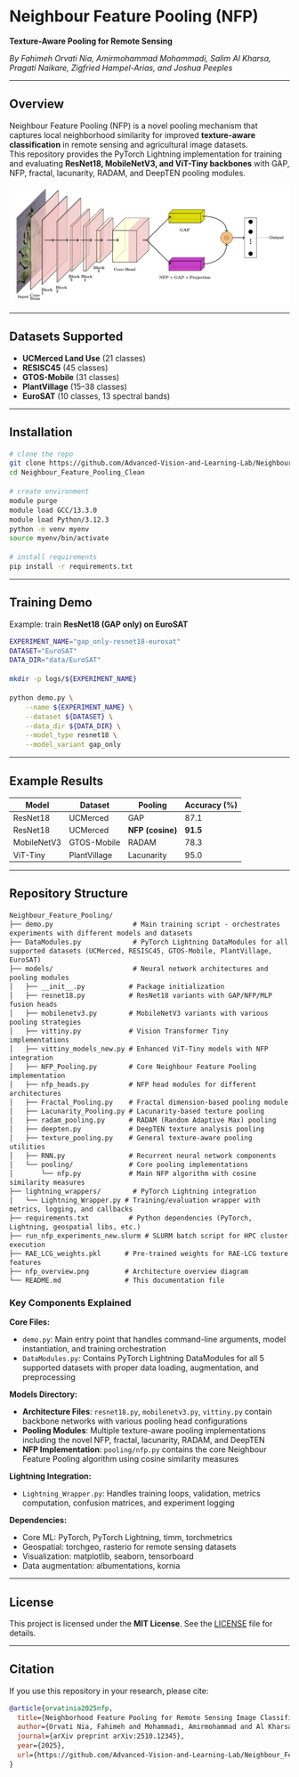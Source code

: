 # Neighbour Feature Pooling (NFP)  
**Texture-Aware Pooling for Remote Sensing**  

*By Fahimeh Orvati Nia, Amirmohammad Mohammadi, Salim Al Kharsa, Pragati Naikare, Zigfried Hampel-Arias, and Joshua Peeples*  

---

## Overview  
Neighbour Feature Pooling (NFP) is a novel pooling mechanism that captures local neighborhood similarity for improved **texture-aware classification** in remote sensing and agricultural image datasets.  
This repository provides the PyTorch Lightning implementation for training and evaluating **ResNet18, MobileNetV3, and ViT-Tiny backbones** with GAP, NFP, fractal, lacunarity, RADAM, and DeepTEN pooling modules.  

<p align="center">
  <img src="nfp_overview.png" width="800"/>
</p>  

---

## Datasets Supported  
- **UCMerced Land Use** (21 classes)  
- **RESISC45** (45 classes)  
- **GTOS-Mobile** (31 classes)  
- **PlantVillage** (15–38 classes)  
- **EuroSAT** (10 classes, 13 spectral bands)  

---

## Installation  

```bash
# clone the repo
git clone https://github.com/Advanced-Vision-and-Learning-Lab/Neighbour_Feature_Pooling.git
cd Neighbour_Feature_Pooling_Clean

# create environment
module purge
module load GCC/13.3.0
module load Python/3.12.3
python -m venv myenv
source myenv/bin/activate

# install requirements
pip install -r requirements.txt
```

---

## Training Demo  

Example: train **ResNet18 (GAP only) on EuroSAT**  

```bash
EXPERIMENT_NAME="gap_only-resnet18-eurosat"
DATASET="EuroSAT"
DATA_DIR="data/EuroSAT"

mkdir -p logs/${EXPERIMENT_NAME}

python demo.py \
    --name ${EXPERIMENT_NAME} \
    --dataset ${DATASET} \
    --data_dir ${DATA_DIR} \
    --model_type resnet18 \
    --model_variant gap_only
```

---

## Example Results  

| Model        | Dataset     | Pooling          | Accuracy (%) |
|--------------|-------------|------------------|--------------|
| ResNet18     | UCMerced    | GAP              | 87.1         |
| ResNet18     | UCMerced    | **NFP (cosine)** | **91.5**     |
| MobileNetV3  | GTOS-Mobile | RADAM            | 78.3         |
| ViT-Tiny     | PlantVillage| Lacunarity       | 95.0         |

---

## Repository Structure  

```text
Neighbour_Feature_Pooling/
├── demo.py                    # Main training script - orchestrates experiments with different models and datasets
├── DataModules.py             # PyTorch Lightning DataModules for all supported datasets (UCMerced, RESISC45, GTOS-Mobile, PlantVillage, EuroSAT)
├── models/                    # Neural network architectures and pooling modules
│   ├── __init__.py           # Package initialization
│   ├── resnet18.py           # ResNet18 variants with GAP/NFP/MLP fusion heads
│   ├── mobilenetv3.py        # MobileNetV3 variants with various pooling strategies
│   ├── vittiny.py            # Vision Transformer Tiny implementations
│   ├── vittiny_models_new.py # Enhanced ViT-Tiny models with NFP integration
│   ├── NFP_Pooling.py        # Core Neighbour Feature Pooling implementation
│   ├── nfp_heads.py          # NFP head modules for different architectures
│   ├── Fractal_Pooling.py    # Fractal dimension-based pooling module
│   ├── Lacunarity_Pooling.py # Lacunarity-based texture pooling
│   ├── radam_pooling.py      # RADAM (Random Adaptive Max) pooling
│   ├── deepten.py            # DeepTEN texture analysis pooling
│   ├── texture_pooling.py    # General texture-aware pooling utilities
│   ├── RNN.py                # Recurrent neural network components
│   └── pooling/              # Core pooling implementations
│       └── nfp.py            # Main NFP algorithm with cosine similarity measures
├── lightning_wrappers/        # PyTorch Lightning integration
│   └── Lightning_Wrapper.py # Training/evaluation wrapper with metrics, logging, and callbacks
├── requirements.txt          # Python dependencies (PyTorch, Lightning, geospatial libs, etc.)
├── run_nfp_experiments_new.slurm # SLURM batch script for HPC cluster execution
├── RAE_LCG_weights.pkl      # Pre-trained weights for RAE-LCG texture features
├── nfp_overview.png         # Architecture overview diagram
└── README.md                # This documentation file
```

### Key Components Explained

**Core Files:**
- `demo.py`: Main entry point that handles command-line arguments, model instantiation, and training orchestration
- `DataModules.py`: Contains PyTorch Lightning DataModules for all 5 supported datasets with proper data loading, augmentation, and preprocessing

**Models Directory:**
- **Architecture Files**: `resnet18.py`, `mobilenetv3.py`, `vittiny.py` contain backbone networks with various pooling head configurations
- **Pooling Modules**: Multiple texture-aware pooling implementations including the novel NFP, fractal, lacunarity, RADAM, and DeepTEN
- **NFP Implementation**: `pooling/nfp.py` contains the core Neighbour Feature Pooling algorithm using cosine similarity measures

**Lightning Integration:**
- `Lightning_Wrapper.py`: Handles training loops, validation, metrics computation, confusion matrices, and experiment logging

**Dependencies:**
- Core ML: PyTorch, PyTorch Lightning, timm, torchmetrics
- Geospatial: torchgeo, rasterio for remote sensing datasets
- Visualization: matplotlib, seaborn, tensorboard
- Data augmentation: albumentations, kornia

---

## License  
This project is licensed under the **MIT License**. See the [LICENSE](LICENSE) file for details.  

---

## Citation  

If you use this repository in your research, please cite:  

```bibtex
@article{orvatinia2025nfp,
  title={Neighborhood Feature Pooling for Remote Sensing Image Classification},
  author={Orvati Nia, Fahimeh and Mohammadi, Amirmohammad and Al Kharsa, Salim and Naikare, Pragati and Hampel-Arias, Zigfried and Peeples, Joshua},
  journal={arXiv preprint arXiv:2510.12345},
  year={2025},
  url={https://github.com/Advanced-Vision-and-Learning-Lab/Neighbour_Feature_Pooling}
}

